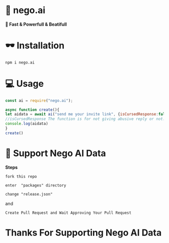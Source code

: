 # 🚀 nego.ai
 **🗼 Fast & Powerfull & Beatifull**


# 🕶 Installation

```bash
npm i nego.ai
```

# 💻 Usage

```js
const ai = require("nego.ai");

async function create(){
let aidata = await ai("send me your invite link", {isCursedResponse:false})
//isCursedResponse The function is for not giving abusive reply or not. 
console.log(aidata)
}
create()
```




# 👑 Support Nego AI Data

 **Steps**

```fork this repo```

```enter  "packages" directory```

```change "release.json" ```

and

```Create Pull Request and Wait Approving Your Pull Request```

# Thanks For Supporting Nego AI Data
